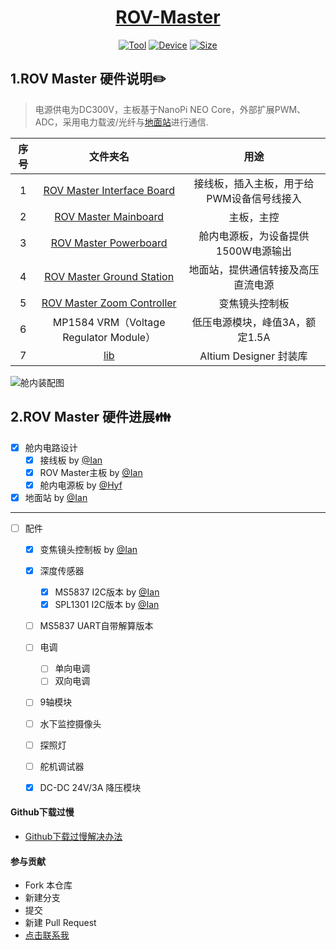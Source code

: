 <div align="center">
  <a href="https://github.com/zengwangfa/rov-master"><img src="https://zengwangfa.oss-cn-shanghai.aliyuncs.com/rov/rovmaster(vector)1.png" alt=""></a>
  <a href="https://github.com/ROV-Master/rovmaster-hardware"><h1>ROV-Master</h2></a>
</div>

<div align="center">
  <a href="https://www.altium.com.cn/"><img src="https://img.shields.io/badge/Tool-Altuim%20Designer-orange" alt="Tool"></a>
  <a href="http://wiki.friendlyarm.com/wiki/index.php/NanoPi_NEO_Core/zh"><img src="https://img.shields.io/badge/CPU-Allwinner H3-brigreen.svg?style=flat-square" alt="Device"></a>
  <a href="https://img.shields.io"><img src="https://img.shields.io/github/repo-size/ROV-Master/rovmaster-hardware?style=flat-square" alt="Size"></a>
</div>

## 1.ROV Master 硬件说明:pencil2:

> 电源供电为DC300V，主板基于NanoPi NEO Core，外部扩展PWM、ADC，采用电力载波/光纤与[地面站](https://github.com/ROV-Master/rovmaster-hardware)进行通信.

| 序号 | 文件夹名 | 用途 |
| :---: | :---: | :---: |
| 1 | [ROV Master Interface Board](https://github.com/ROV-Master/rovmaster-hardware/tree/master/1.ROV%20Master%20Interface%20Board%20%20V2.0) | 接线板，插入主板，用于给PWM设备信号线接入 |
| 2 | [ROV Master          Mainboard](https://github.com/ROV-Master/rovmaster-hardware/tree/master/2.ROV%20Master%20Mainboard%20V3.0) | 主板，主控 |
| 3 | [ROV Master        Powerboard](https://github.com/ROV-Master/rovmaster-hardware/tree/master/3.ROV%20Master%20%20Powerboard%20%20V1.0) | 舱内电源板，为设备提供1500W电源输出 |
| 4 | [ROV Master   Ground Station](https://github.com/ROV-Master/rovmaster-hardware/tree/master/4.ROV%20Master%20Ground%20Station%20V1.0) | 地面站，提供通信转接及高压直流电源 |
| 5 | [ROV Master Zoom Controller](https://github.com/ROV-Master/rovmaster-hardware/tree/master/5.ROV%20Master%20Zoom%20Controller%20V2.0) | 变焦镜头控制板 |
| 6 | MP1584 VRM（Voltage Regulator Module） | 低压电源模块，峰值3A，额定1.5A |
| 7 | [lib](https://github.com/ROV-Master/rovmaster-hardware/tree/master/lib) | Altium Designer 封装库 |

![舱内装配图](https://zengwangfa.oss-cn-shanghai.aliyuncs.com/rov/Chamber_structure1.jpg "舱内装配图")


## 2.ROV Master 硬件进展:family:

- [x] 舱内电路设计
	- [x] 接线板 by [@Ian](https://github.com/zengwangfa)
	- [x] ROV Master主板 by [@Ian](https://github.com/zengwangfa)	
	- [x] 舱内电源板 by [@Hyf](https://github.com/Hyf338)
- [x] 地面站 by [@Ian](https://github.com/zengwangfa)	

---

- [ ] 配件
	- [x] 变焦镜头控制板 by [@Ian](https://github.com/zengwangfa)	
	- [x] 深度传感器
		- [x] MS5837 I2C版本 by [@Ian](https://github.com/zengwangfa)	
		- [x] SPL1301 I2C版本 by [@Ian](https://github.com/zengwangfa)		 
	- [ ] MS5837 UART自带解算版本
	- [ ] 电调
		- [ ] 单向电调
		- [ ] 双向电调
	- [ ] 9轴模块
	- [ ] 水下监控摄像头
	- [ ] 探照灯
	- [ ] 舵机调试器	
	- [x] DC-DC 24V/3A 降压模块
	
	
#### Github下载过慢
- [Github下载过慢解决办法](https://blog.csdn.net/wangshuaiwsws95/article/details/104730741/)
	
#### 参与贡献
- Fork 本仓库
- 新建分支
- 提交
- 新建 Pull Request
- [点击联系我](Mailto:zengwangfa@outlook.com)